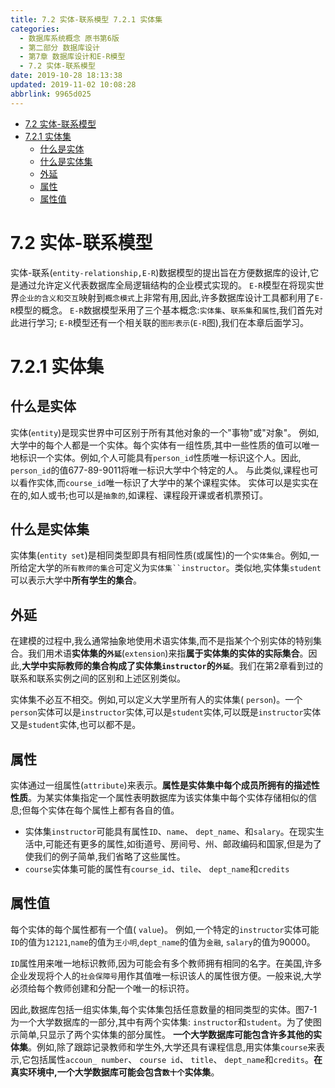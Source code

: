 ```yaml
---
title: 7.2 实体-联系模型 7.2.1 实体集
categories: 
  - 数据库系统概念 原书第6版
  - 第二部分 数据库设计
  - 第7章 数据库设计和E-R模型
  - 7.2 实体-联系模型
date: 2019-10-28 18:13:38
updated: 2019-11-02 10:08:28
abbrlink: 9965d025
---
```

- [7.2 实体-联系模型](/ReadingNotes/9965d025/#7-2-实体-联系模型)
- [7.2.1 实体集](/ReadingNotes/9965d025/#7-2-1-实体集)
    - [什么是实体](/ReadingNotes/9965d025/#什么是实体)
    - [什么是实体集](/ReadingNotes/9965d025/#什么是实体集)
    - [外延](/ReadingNotes/9965d025/#外延)
    - [属性](/ReadingNotes/9965d025/#属性)
    - [属性值](/ReadingNotes/9965d025/#属性值)

<!--more-->
<script src="https://cdn.bootcss.com/jquery/3.4.0/jquery.slim.min.js"></script>
<script>$(document).ready(function () {$(".post-body > ul:nth-child(1)").hide();});</script>

<!--end-->
<!--SSTStart-->
# 7.2 实体-联系模型 #
实体-联系(`entity-relationship,E-R`)数据模型的提出旨在方便数据库的设计,它是通过允许定义代表数据库全局逻辑结构的企业模式实现的。
`E-R`模型在将现实世界`企业的含义和交互`映射到`概念模式`上非常有用,因此,许多数据库设计工具都利用了`E-R`模型的概念。
`E-R`数据模型釆用了三个基本概念:`实体集`、`联系集`和`属性`,我们首先对此进行学习;
`E-R`模型还有一个相关联的`图形表示`(`E-R`图),我们在本章后面学习。
# 7.2.1 实体集 #
## 什么是实体 ##
实体(`entity`)是现实世界中可区别于所有其他对象的一个"事物"或"对象"。
例如,大学中的每个人都是一个实体。每个实体有一组性质,其中一些性质的值可以唯一地标识一个实体。例如,个人可能具有`person_id`性质唯一标识这个人。因此, `person_id`的值677-89-9011将唯一标识大学中个特定的人。
与此类似,课程也可以看作实体,而`course_id`唯一标识了大学中的某个课程实体。
实体可以是实实在在的,如人或书;也可以是`抽象的`,如课程、课程段开课或者机票预订。
## 什么是实体集 ##
实体集(`entity set`)是相同类型即具有相同性质(或属性)的一个`实体集合`。例如,一所给定大学的`所有教师的集合`可定义为`实体集``instructor`。类似地,实体集`student`可以表示大学中**所有学生的集合**。
## 外延 ##
在建模的过程中,我么通常抽象地使用术语实体集,而不是指某个个别实体的特别集合。我们用术语**实体集的`外延`**(`extension`)来指**属于实体集的实体的实际集合**。因此,**大学中实际教师的集合构成了实体集`instructor`的`外延`**。我们在第2章看到过的联系和联系实例之间的区别和上述区别类似。

实体集不必互不相交。例如,可以定义大学里所有人的实体集( `person`)。一个`person`实体可以是`instructor`实体,可以是`student`实体,可以既是`instructor`实体又是`student`实体,也可以都不是。
## 属性 ##
实体通过一组属性(`attribute`)来表示。**属性是实体集中每个成员所拥有的描述性性质**。为某实体集指定一个属性表明数据库为该实体集中每个实体存储相似的信息;但每个实体在每个属性上都有各自的值。
- 实体集`instructor`可能具有属性`ID`、`name`、 `dept_name`、和`salary`。在现实生活中,可能还有更多的属性,如街道号、房间号、州、邮政编码和国家,但是为了使我们的例子简单,我们省略了这些属性。
-  `course`实体集可能的属性有`course_id`、`tile`、 `dept_name`和`credits`

## 属性值 ##
每个实体的每个属性都有一个值( `value`)。
例如,一个特定的`instructor`实体可能`ID`的值为`12121`,`name`的值为`王小明`,`dept_name`的值为`金融`, `salary`的值为90000。

`ID`属性用来唯一地标识教师,因为可能会有多个教师拥有相同的名字。在美国,许多企业发现将个人的`社会保障号`用作其值唯一标识该人的属性很方便。一般来说,大学必须给每个教师创建和分配一个唯一的标识符。

因此,数据库包括一组实体集,每个实体集包括任意数量的相同类型的实体。图7-1为一个大学数据库的一部分,其中有两个实体集: `instructor`和`student`。为了使图示简单,只显示了两个实体集的部分属性。
**一个大学数据库可能包含许多其他的实体集**。例如,除了跟踪记录教师和学生外,大学还具有课程信息,用实体集`course`来表示,它包括属性`accoun_ number`、 `course id`、 `title`、 `dept_name`和`credits`。**在真实环境中,一个大学数据库可能会包含`数十个`实体集**。

<!--SSTStop-->
